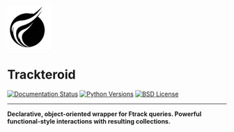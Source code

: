 <p>
    <picture>
        <source media="(prefers-color-scheme: dark)" srcset=".graphics/svg/logo_white.svg" width=100>
        <img src=".graphics/svg/logo_black.svg" width=100>
    </picture>
</p>

# Trackteroid

[![Documentation Status][documentation-button]][documentation]
[![Python Versions][pyversion-button]][pypi]
[![BSD License][bsdlicense-button]][bsdlicense]

[documentation]: https://trackteroid.readthedocs.io
[documentation-button]: https://readthedocs.org/projects/trackteroid/badge/?version=latest
[pyversion-button]: https://img.shields.io/pypi/pyversions/Trackteroid.svg
[pypi]: https://pypi.org/project/trackteroid/
[bsdlicense]: https://opensource.org/licenses/BSD-3-Clause
[bsdlicense-button]: https://img.shields.io/badge/license-BSD-yellow.svg

----
**Declarative, object-oriented wrapper for Ftrack queries. Powerful functional-style interactions with resulting collections.**
